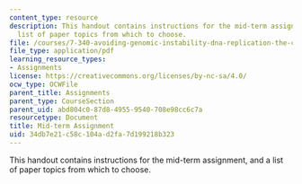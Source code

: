 ```yaml
---
content_type: resource
description: This handout contains instructions for the mid-term assignment, and a
  list of paper topics from which to choose.
file: /courses/7-340-avoiding-genomic-instability-dna-replication-the-cell-cycle-and-cancer-fall-2006/34db7e21c58c104ad2fa7d199218b323_midterm.pdf
file_type: application/pdf
learning_resource_types:
- Assignments
license: https://creativecommons.org/licenses/by-nc-sa/4.0/
ocw_type: OCWFile
parent_title: Assignments
parent_type: CourseSection
parent_uid: abd804c0-87d8-4955-9540-708e98cc6c7a
resourcetype: Document
title: Mid-term Assignment
uid: 34db7e21-c58c-104a-d2fa-7d199218b323
---
```

This handout contains instructions for the mid-term assignment, and a list of paper topics from which to choose.